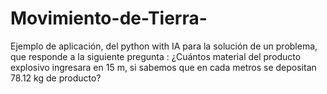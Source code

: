 # Movimiento-de-Tierra-
Ejemplo de aplicación, del python with IA para la solución de un problema, que responde a la siguiente pregunta : ¿Cuántos material del producto explosivo ingresara en 15 m, si sabemos que en cada metros se depositan 78.12 kg de producto?
